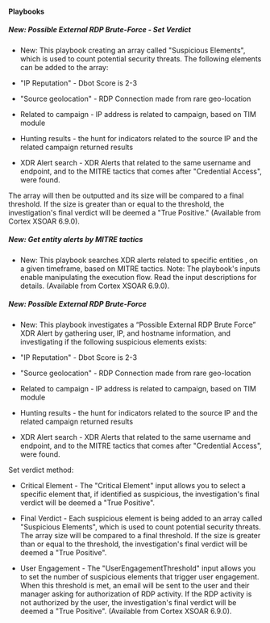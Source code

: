 
#### Playbooks

##### New: Possible External RDP Brute-Force - Set Verdict

- New: This playbook creating an array called "Suspicious Elements", which is used to count potential security threats. The following elements can be added to the array:

- "IP Reputation" - Dbot Score is 2-3 
- "Source geolocation" - RDP Connection made from rare geo-location 
-  Related to campaign - IP address is related to campaign, based on TIM module
-  Hunting results - the hunt for indicators related to the source IP and the related campaign returned results
-  XDR Alert search - XDR Alerts that related to the same username and endpoint, and to the MITRE tactics that comes after "Credential Access", were found.

The array will then be outputted and its size will be compared to a final threshold. If the size is greater than or equal to the threshold, the investigation's final verdict will be deemed a "True Positive." (Available from Cortex XSOAR 6.9.0).
##### New: Get entity alerts by MITRE tactics

- New: This playbook searches XDR alerts related to specific entities , on a given timeframe, based on MITRE tactics.
Note: The playbook's inputs enable manipulating the execution flow. Read the input descriptions for details. (Available from Cortex XSOAR 6.9.0).
##### New: Possible External RDP Brute-Force

- New: This playbook investigates a “Possible External RDP Brute Force” XDR Alert by gathering user, IP, and hostname information, and investigating if the following suspicious elements exists:

- "IP Reputation" - Dbot Score is 2-3 
- "Source geolocation" - RDP Connection made from rare geo-location 
-  Related to campaign - IP address is related to campaign, based on TIM module
-  Hunting results - the hunt for indicators related to the source IP and the related campaign returned results
-  XDR Alert search - XDR Alerts that related to the same username and endpoint, and to the MITRE tactics that comes after "Credential Access", were found.

Set verdict method:
* Critical Element - The "Critical Element" input allows you to select a specific element that, if identified as suspicious,  the investigation's final verdict will be deemed a "True Positive".

* Final Verdict -  Each suspicious element is being added to an array called "Suspicious Elements", which is used to count potential security threats. The array size will be compared to a final threshold. If the size is greater than or equal to the threshold, the investigation's final verdict will be deemed a "True Positive".

* User Engagement - The "UserEngagementThreshold" input allows you to set the number of suspicious elements that trigger user engagement. When this threshold is met, an email will be sent to the user and their manager asking for authorization of RDP activity. If the RDP activity is not authorized by the user, the investigation's final verdict will be deemed a "True Positive".
 (Available from Cortex XSOAR 6.9.0).
